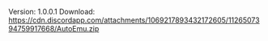 Version: 1.0.0.1
Download: https://cdn.discordapp.com/attachments/1069217893432172605/1126507394759917668/AutoEmu.zip
